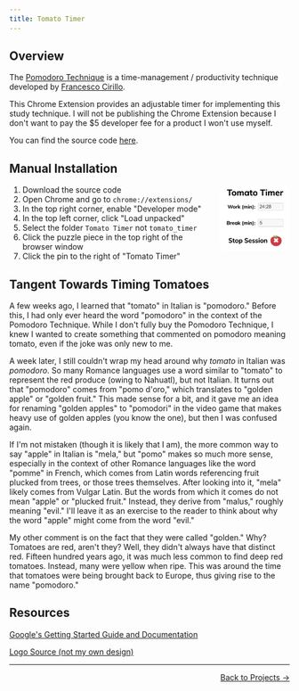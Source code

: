 ```yaml
---
title: Tomato Timer
---
```


<style>
.display-image {
    width: min(max(25%,7rem),100%)!important;
    margin: 1rem;
    margin-top: 0;
    margin-right: 0;
    float: right!important;
    border-radius: 10%;
}
</style>

## Overview

The [Pomodoro Technique](https://en.wikipedia.org/wiki/Pomodoro_Technique) is a time-management / productivity technique developed by [Francesco Cirillo](https://francescocirillo.com/pages/pomodoro-technique).

This Chrome Extension provides an adjustable timer for implementing this study technique. I will not be publishing the Chrome Extension because I don't want to pay the $5 developer fee for a product I won't use myself.

You can find the source code [here](https://github.com/ronikbhaskar/tomato_timer).

## Manual Installation

<img src="misc_images/tomato_timer.png" class="display-image" alt="A Pomodoro Technique Chrome Extension">

1. Download the source code
2. Open Chrome and go to `chrome://extensions/`
3. In the top right corner, enable "Developer mode"
4. In the top left corner, click "Load unpacked"
5. Select the folder `Tomato Timer` not `tomato_timer`
6. Click the puzzle piece in the top right of the browser window
7. Click the pin to the right of "Tomato Timer"

## Tangent Towards Timing Tomatoes

A few weeks ago, I learned that "tomato" in Italian is "pomodoro." Before this, I had only ever heard the word "pomodoro" in the context of the Pomodoro Technique. While I don't fully buy the Pomodoro Technique, I knew I wanted to create something that commented on pomodoro meaning tomato, even if the joke was only new to me.

A week later, I still couldn't wrap my head around why *tomato* in Italian was *pomodoro*. So many Romance languages use a word similar to "tomato" to represent the red produce (owing to Nahuatl), but not Italian. It turns out that "pomodoro" comes from "pomo d'oro," which translates to "golden apple" or "golden fruit." This made sense for a bit, and it gave me an idea for renaming "golden apples" to "pomodori" in the video game that makes heavy use of golden apples (you know the one), but then I was confused again. 

If I'm not mistaken (though it is likely that I am), the more common way to say "apple" in Italian is "mela," but "pomo" makes so much more sense, especially in the context of other Romance languages like the word "pomme" in French, which comes from Latin words referencing fruit plucked from trees, or those trees themselves. After looking into it, "mela" likely comes from Vulgar Latin. But the words from which it comes do not mean "apple" or "plucked fruit." Instead, they derive from "malus," roughly meaning "evil." I'll leave it as an exercise to the reader to think about why the word "apple" might come from the word "evil."

My other comment is on the fact that they were called "golden." Why? Tomatoes are red, aren't they? Well, they didn't always have that distinct red. Fifteen hundred years ago, it was much less common to find deep red tomatoes. Instead, many were yellow when ripe. This was around the time that tomatoes were being brought back to Europe, thus giving rise to the name "pomodoro."

## Resources

[Google's Getting Started Guide and Documentation](https://developer.chrome.com/docs/extensions/mv3/getstarted/)

[Logo Source (not my own design)](https://iconduck.com/emojis/96851/tomato)

---

<p align="right"><a href="/projects/">Back to Projects →</a></p>